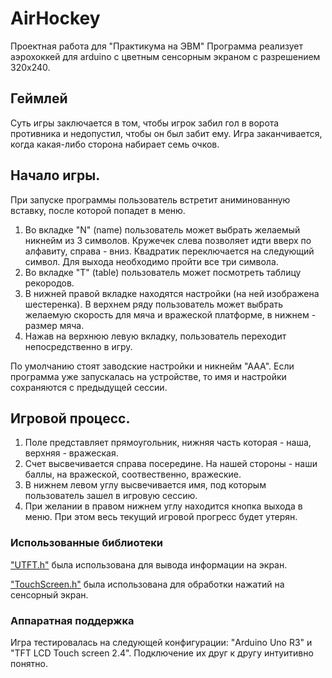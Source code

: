 # AirHockey
Проектная работа для "Практикума на ЭВМ"
Программа реализует аэрохоккей для arduino с цветным сенсорным экраном с разрешением 320х240.

## **Геймлей**

Суть игры заключается в том, чтобы игрок забил гол в ворота противника и недопустил, чтобы он был забит ему.
Игра заканчивается, когда какая-либо сторона набирает семь очков.

## **Начало игры.**

При запуске программы пользователь встретит аниминованную вставку, после которой попадет в меню.
1. Во вкладке "N" (name) пользователь может выбрать желаемый никнейм из 3 символов. Кружечек слева позволяет идти вверх по алфавиту, справа - вниз. Квадратик переключается на следующий символ. Для выхода необходимо пройти все три символа.
2. Во вкладке "T" (table) пользователь может посмотреть таблицу рекородов.
3. В нижней правой вкладке находятся настройки (на ней изображена шестеренка). В верхнем ряду пользователь может выбрать желаемую скорость для мяча и вражеской платформе, в нижнем - размер мяча.
4. Нажав на верхнюю левую вкладку, пользователь переходит непосредственно в игру.

По умолчанию стоят заводские настройки и никнейм "ААА". Если программа уже запускалась на устройстве, то имя и настройки сохраняются с предыдущей сессии.

## **Игровой процесс.**

1. Поле представляет прямоугольник, нижняя часть которая - наша, верхняя - вражеская.
2. Счет высвечивается справа посередине. На нашей стороны - наши баллы, на вражеской, соотвественно, вражеские.
3. В нижнем левом углу высвечивается имя, под которым пользователь зашел в игровую сессию.
4. При желании в правом нижнем углу находится кнопка выхода в меню. При этом весь текущий игровой прогресс будет утерян.

### **Использованные библиотеки**

["UTFT.h"](https://github.com/telamon/utft) была использована для вывода информации на экран.

["TouchScreen.h"](https://github.com/adafruit/Adafruit_TouchScreen) была использована для обработки нажатий на сенсорный экран.

### **Аппаратная поддержка**

Игра тестировалась на следующей конфигурации: "Arduino Uno R3" и "TFT LCD Touch screen 2.4". Подключение их друг к другу интуитивно понятно.
